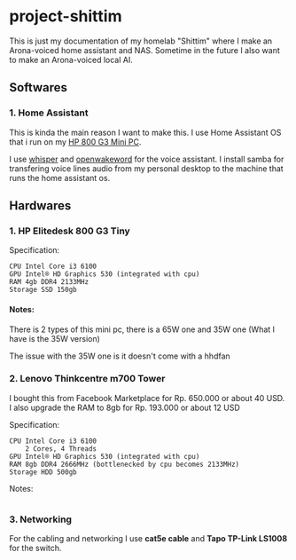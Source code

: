 # project-shittim
This is just my documentation of my homelab "Shittim" where I make an Arona-voiced home assistant and NAS.
Sometime in the future I also want to make an Arona-voiced local AI.

## Softwares
### 1. Home Assistant
This is kinda the main reason I want to make this. I use Home Assistant OS that i run on my [HP 800 G3 Mini PC](https://github.com/aeNorun/project-shittim?tab=readme-ov-file#1-hp-elitedesk-800-g3-tiny).

I use [whisper](https://www.home-assistant.io/integrations/whisper/) and [openwakeword](https://www.home-assistant.io/voice_control/create_wake_word/) for the voice assistant.
I install samba for transfering voice lines audio from my personal desktop to the machine that runs the home assistant os.


## Hardwares
### 1. HP Elitedesk 800 G3 Tiny

Specification: 
```
CPU Intel Core i3 6100
GPU Intel® HD Graphics 530 (integrated with cpu)
RAM 4gb DDR4 2133MHz
Storage SSD 150gb
```
#### Notes:
There is 2 types of this mini pc, there is a 65W one and 35W one (What I have is the 35W version)

The issue with the 35W one is it doesn't come with a hhdfan



### 2. Lenovo Thinkcentre m700 Tower 
I bought this from Facebook Marketplace for Rp. 650.000 or about 40 USD. I also upgrade the RAM to 8gb for Rp. 193.000 or about 12 USD

Specification:
```
CPU Intel Core i3 6100
    2 Cores, 4 Threads
GPU Intel® HD Graphics 530 (integrated with cpu)
RAM 8gb DDR4 2666MHz (bottlenecked by cpu becomes 2133MHz)
Storage HDD 500gb 
```
Notes: 
```

```
### 3. Networking
For the cabling and networking I use **cat5e cable** and **Tapo TP-Link LS1008** for the switch.

